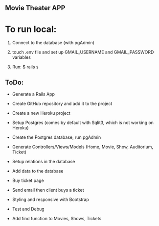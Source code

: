 ## Movie Theater APP
# To run local:

  1. Connect to the database (with pgAdmin)

  2. touch .env file and set up GMAIL_USERNAME and GMAIL_PASSWORD variables

  3. Run: $ rails s


## ToDo:

* Generate a Rails App

* Create GitHub repository and add it to the project

* Create a new Heroku project

* Setup Postgres (comes by default with Sqlit3, which is not working on Heroku)

* Create the Postgres database, run pgAdmin

* Generate Controllers/Views/Models (Home, Movie, Show, Auditorium, Ticket)

* Setup relations in the database

* Add data to the database

* Buy ticket page

* Send email then client buys a ticket

* Styling and responsive with Bootstrap

* Test and Debug

* Add find function to Movies, Shows, Tickets


